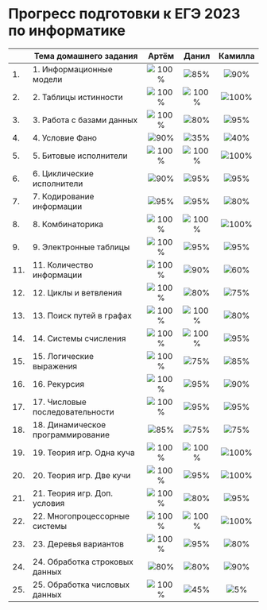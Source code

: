 # Прогресс подготовки к ЕГЭ 2023 по информатике 

|   | Тема домашнего задания                 | Артём   | Данил   | Камилла |
|---|-----------------------------------|:------------------------------------:|:------------------------------------:|:------------------------------------:|
|1. |1.  Информационные модели          |![100%](https://progress-bar.dev/100/)|![85%](https://progress-bar.dev/85)|![90%](https://progress-bar.dev/90)|
|2. |2.  Таблицы истинности             |![100%](https://progress-bar.dev/100/)|![100%](https://progress-bar.dev/100/)|![100%](https://progress-bar.dev/100/)|
|3. |3.  Работа с базами данных         |![100%](https://progress-bar.dev/100/)|![80%](https://progress-bar.dev/80/)|![95%](https://progress-bar.dev/95/)|
|4. |4.  Условие Фано                   |![90%](https://progress-bar.dev/90/)|![35%](https://progress-bar.dev/35/)|![40%](https://progress-bar.dev/40/)|
|5. |5.  Битовые исполнители            |![100%](https://progress-bar.dev/100/)|![100%](https://progress-bar.dev/100/)|![100%](https://progress-bar.dev/100/)|
|6. |6.  Циклические исполнители        |![90%](https://progress-bar.dev/90/)|![95%](https://progress-bar.dev/95/)|![95%](https://progress-bar.dev/95/)|
|7. |7.  Кодирование информации         |![95%](https://progress-bar.dev/95/)|![95%](https://progress-bar.dev/95/)|![80%](https://progress-bar.dev/80/)|
|8. |8.  Комбинаторика                  |![100%](https://progress-bar.dev/100/)|![100%](https://progress-bar.dev/100/)|![100%](https://progress-bar.dev/100/)|
|9. |9.  Электронные таблицы            |![100%](https://progress-bar.dev/100/)|![95%](https://progress-bar.dev/95/)|![95%](https://progress-bar.dev/95/)|
|11.|11. Количество информации          |![100%](https://progress-bar.dev/100/)|![90%](https://progress-bar.dev/90/)|![60%](https://progress-bar.dev/60/)|
|12.|12. Циклы и ветвления              |![100%](https://progress-bar.dev/100/)|![80%](https://progress-bar.dev/80/)|![75%](https://progress-bar.dev/75/)|
|13.|13. Поиск путей в графах           |![100%](https://progress-bar.dev/100/)|![100%](https://progress-bar.dev/100/)|![80%](https://progress-bar.dev/80/)|
|14.|14. Системы счисления              |![100%](https://progress-bar.dev/100/)|![100%](https://progress-bar.dev/100/)|![95%](https://progress-bar.dev/95/)| 
|15.|15. Логические выражения           |![100%](https://progress-bar.dev/100/)|![75%](https://progress-bar.dev/75/)|![85%](https://progress-bar.dev/85/)| 
|16.|16. Рекурсия                       |![100%](https://progress-bar.dev/100/)|![95%](https://progress-bar.dev/95/)|![90%](https://progress-bar.dev/90/)| 
|17.|17. Числовые последовательности    |![100%](https://progress-bar.dev/100/)|![95%](https://progress-bar.dev/95/)|![95%](https://progress-bar.dev/95/)|
|18.|18. Динамическое программирование  |![85%](https://progress-bar.dev/85/)|![75%](https://progress-bar.dev/75/)|![75%](https://progress-bar.dev/75/)|
|19.|19. Теория игр. Одна куча          |![100%](https://progress-bar.dev/100/)|![100%](https://progress-bar.dev/100/)|![100%](https://progress-bar.dev/100/)|
|20.|20. Теория игр. Две кучи           |![100%](https://progress-bar.dev/100/)|![95%](https://progress-bar.dev/95/)|![100%](https://progress-bar.dev/100/)|
|21.|21. Теория игр. Доп. условия       |![100%](https://progress-bar.dev/100/)|![80%](https://progress-bar.dev/80/)|![95%](https://progress-bar.dev/95)|
|22.|22. Многопроцессорные системы      |![100%](https://progress-bar.dev/100/)|![100%](https://progress-bar.dev/100/)|![100%](https://progress-bar.dev/100/)|
|23.|23. Деревья вариантов              |![100%](https://progress-bar.dev/100/)|![95%](https://progress-bar.dev/95/)|![80%](https://progress-bar.dev/80/)|
|24.|24. Обработка строковых данных     |![80%](https://progress-bar.dev/80/)|![80%](https://progress-bar.dev/80/)|![90%](https://progress-bar.dev/90/)|
|25.|25. Обработка числовых данных      |![100%](https://progress-bar.dev/100/)|![45%](https://progress-bar.dev/45/)|![5%](https://progress-bar.dev/5/)|



